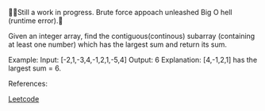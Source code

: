 👷‍♂️Still a work in progress. Brute force appoach unleashed Big O hell (runtime error).🚧

Given an integer array, find the contiguous(continous) subarray (containing at least one number) which has the largest sum and return its sum.

Example:
Input: [-2,1,-3,4,-1,2,1,-5,4]
Output: 6
Explanation: [4,-1,2,1] has the largest sum = 6.

References:

[Leetcode](https://leetcode.com/problems/maximum-subarray/)
